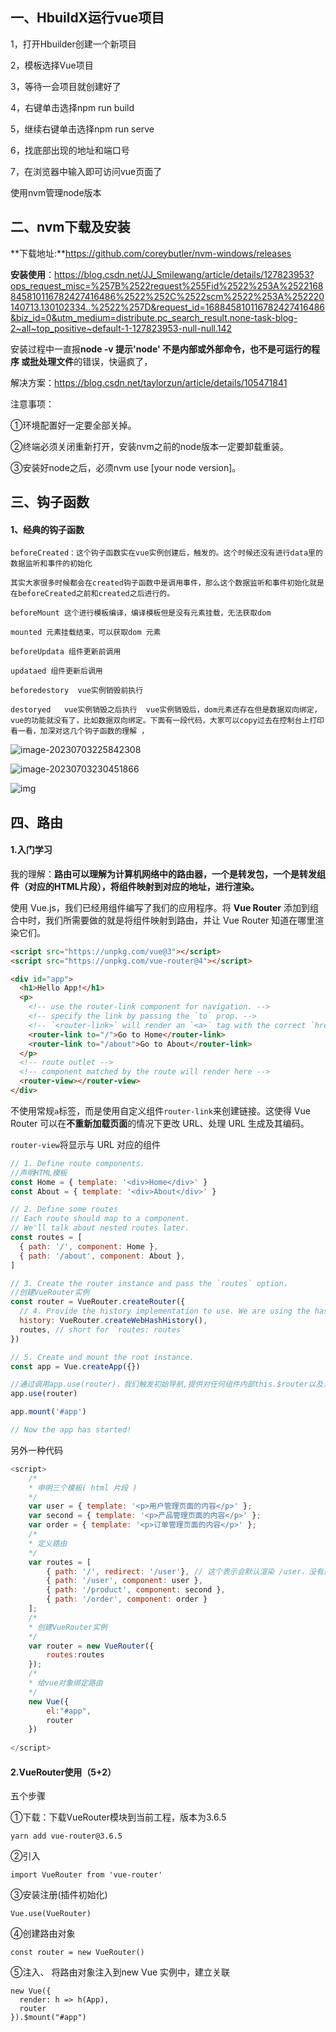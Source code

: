 ## **一、HbuildX运行vue项目**

1，打开Hbuilder创建一个新项目

2，模板选择Vue项目

3，等待一会项目就创建好了

4，右键单击选择npm run build

5，继续右键单击选择npm run serve

6，找底部出现的地址和端口号

7，在浏览器中输入即可访问vue页面了

使用nvm管理node版本

## 二、nvm下载及安装

**下载地址:**https://github.com/coreybutler/nvm-windows/releases

**安装使用**：https://blog.csdn.net/JJ_Smilewang/article/details/127823953?ops_request_misc=%257B%2522request%255Fid%2522%253A%2522168845810116782427416486%2522%252C%2522scm%2522%253A%252220140713.130102334..%2522%257D&request_id=168845810116782427416486&biz_id=0&utm_medium=distribute.pc_search_result.none-task-blog-2~all~top_positive~default-1-127823953-null-null.142

安装过程中一直报**node -v 提示'node' 不是内部或外部命令，也不是可运行的程序 或批处理文件**的错误，快逼疯了，

解决方案：https://blog.csdn.net/taylorzun/article/details/105471841

注意事项：

①环境配置好一定要全部关掉。

②终端必须关闭重新打开，安装nvm之前的node版本一定要卸载重装。

③安装好node之后，必须nvm use  [your node version]。

## 三、钩子函数

#### 1、经典的钩子函数

```
beforeCreated：这个钩子函数实在vue实例创建后，触发的。这个时候还没有进行data里的数据监听和事件的初始化
```

```
其实大家很多时候都会在created钩子函数中是调用事件，那么这个数据监听和事件初始化就是在beforeCreated之前和created之后进行的。
```

```
beforeMount 这个进行模板编译，编译模板但是没有元素挂载，无法获取dom
```

```
mounted 元素挂载结束，可以获取dom 元素 
```

```
beforeUpdata 组件更新前调用 
```

```
updataed 组件更新后调用
```

```
beforedestory  vue实例销毁前执行
```

```
destoryed   vue实例销毁之后执行  vue实例销毁后，dom元素还存在但是数据双向绑定，vue的功能就没有了，比如数据双向绑定。下面有一段代码，大家可以copy过去在控制台上打印看一看，加深对这几个钩子函数的理解 ，
```

![image-20230703225842308](https://raw.githubusercontent.com/201819830tsx/pic/master/img/image-20230703225842308.png)

![image-20230703230451866](https://raw.githubusercontent.com/201819830tsx/pic/master/img/image-20230703230451866.png)

![img](https://raw.githubusercontent.com/201819830tsx/pic/master/img/1511283-20181220191956879-804358578.png)

## 四、路由

#### 1.入门学习

我的理解：**路由可以理解为计算机网络中的路由器，一个是转发包，一个是转发组件（对应的HTML片段），将组件映射到对应的地址，进行渲染。**

使用 Vue.js，我们已经用组件编写了我们的应用程序。将 **Vue Router** 添加到组合中时，我们所需要做的就是将组件映射到路由，并让 Vue Router 知道在哪里渲染它们。

~~~html
<script src="https://unpkg.com/vue@3"></script>
<script src="https://unpkg.com/vue-router@4"></script>

<div id="app">
  <h1>Hello App!</h1>
  <p>
    <!-- use the router-link component for navigation. -->
    <!-- specify the link by passing the `to` prop. -->
    <!-- `<router-link>` will render an `<a>` tag with the correct `href` attribute -->
    <router-link to="/">Go to Home</router-link>
    <router-link to="/about">Go to About</router-link>
  </p>
  <!-- route outlet -->
  <!-- component matched by the route will render here -->
  <router-view></router-view>
</div>
~~~

不使用常规`a`标签，而是使用自定义组件`router-link`来创建链接。这使得 Vue Router 可以在**不重新加载页面**的情况下更改 URL、处理 URL 生成及其编码。

`router-view`将显示与 URL 对应的组件

~~~javascript
// 1. Define route components.
//声明HTML模板
const Home = { template: '<div>Home</div>' }
const About = { template: '<div>About</div>' }

// 2. Define some routes
// Each route should map to a component.
// We'll talk about nested routes later.
const routes = [
  { path: '/', component: Home },
  { path: '/about', component: About },
]

// 3. Create the router instance and pass the `routes` option，
//创建VueRouter实例
const router = VueRouter.createRouter({
  // 4. Provide the history implementation to use. We are using the hash history for simplicity here.
  history: VueRouter.createWebHashHistory(),
  routes, // short for `routes: routes`
})

// 5. Create and mount the root instance.
const app = Vue.createApp({})

//通过调用app.use(router)，我们触发初始导航,提供对任何组件内部this.$router以及当前路线的访问：this.$route
app.use(router)

app.mount('#app')

// Now the app has started!
~~~

另外一种代码

~~~JavaScript
<script>
    /*
    * 申明三个模板( html 片段 )
    */
    var user = { template: '<p>用户管理页面的内容</p>' };
    var second = { template: '<p>产品管理页面的内容</p>' };
    var order = { template: '<p>订单管理页面的内容</p>' };
    /*
    * 定义路由
    */
    var routes = [
        { path: '/', redirect: '/user'}, // 这个表示会默认渲染 /user，没有这个就是空白
        { path: '/user', component: user },
        { path: '/product', component: second },
        { path: '/order', component: order }
    ];
    /*
    * 创建VueRouter实例
    */
    var router = new VueRouter({
        routes:routes
    });
    /*
    * 给vue对象绑定路由
    */
    new Vue({
        el:"#app",
        router
    })
 
</script>
~~~

#### 2.VueRouter使用（5+2）

五个步骤

①下载：下载VueRouter模块到当前工程，版本为3.6.5

```vue
yarn add vue-router@3.6.5
```

②引入

~~~vue
import VueRouter from 'vue-router'
~~~

③安装注册(插件初始化)

~~~vu
Vue.use(VueRouter)
~~~

④创建路由对象

~~~vu
const router = new VueRouter()
~~~

⑤注入、 将路由对象注入到new Vue 实例中，建立关联

~~~vu
new Vue({
  render: h => h(App),
  router
}).$mount("#app")
~~~

